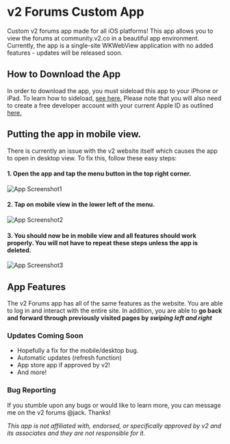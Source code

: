 # v2 Forums Custom App
Custom v2 forums app made for all iOS platforms! This app allows you to view the forums at community.v2.co in a beautiful app environment. Currently, the app is a single-site WKWebView application with no added features - updates will be released soon. 


## How to Download the App
In order to download the app, you must sideload this app to your iPhone or iPad. To learn how to sideload, [see here.](https://bouk.co/blog/sideload-iphone/) Please note that you will also need to create a free developer account with your current Apple ID as outlined [here.](https://9to5mac.com/2016/03/27/how-to-create-free-apple-developer-account-sideload-apps/)


## Putting the app in mobile view.
There is currently an issue with the v2 website itself which causes the app to open in desktop view. To fix this, follow these easy steps:


#### 1. Open the app and tap the menu button in the top right corner.
![App Screenshot1](https://github.com/jacknordquist/v2-Forums-Images/blob/master/IMG_0408.jpg)


#### 2. Tap on mobile view in the lower left of the menu.
![App Screenshot2](https://github.com/jacknordquist/v2-Forums-Images/blob/master/IMG_0409.jpg)


#### 3. You should now be in mobile view and all features should work properly. You will not have to repeat these steps unless the app is deleted.
![App Screenshot3](https://github.com/jacknordquist/v2-Forums-Images/blob/master/IMG_0410.PNG)


## App Features
The v2 Forums app has all of the same features as the website. You are able to log in and interact with the entire site. In addition, you are able to __go back and forward through previously visited pages by *swiping left and right*__ 

### Updates Coming Soon
- Hopefully a fix for the mobile/desktop bug.
- Automatic updates (refresh function)
- App store app if approved by v2!
- And more!

### Bug Reporting
If you stumble upon any bugs or would like to learn more, you can message me on the v2 forums @jack. Thanks!




*This app is not affiliated with, endorsed, or specifically approved by v2 and its associates and they are not responsible for it.*
